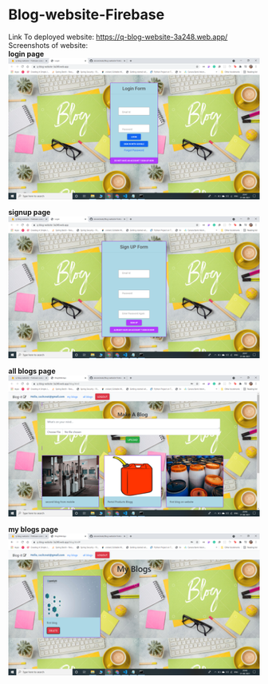 # Blog-website-Firebase
Link To deployed website: https://q-blog-website-3a248.web.app/ <br/>
Screenshots of website: <br/>
**login page** <br/>
![GIF](readme_resource/1.png)<br/>


**signup page** <br/>
![GIF](readme_resource/2.png)<br/>


**all blogs page** <br/>
![GIF](readme_resource/3.png)<br/>


**my blogs page** <br/>
![GIF](readme_resource/4.png)<br/>
